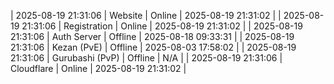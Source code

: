 | 2025-08-19 21:31:06 | Website | Online | 2025-08-19 21:31:02 |
| 2025-08-19 21:31:06 | Registration | Online | 2025-08-19 21:31:02 |
| 2025-08-19 21:31:06 | Auth Server | Offline | 2025-08-18 09:33:31 |
| 2025-08-19 21:31:06 | Kezan (PvE) | Offline | 2025-08-03 17:58:02 |
| 2025-08-19 21:31:06 | Gurubashi (PvP) | Offline | N/A |
| 2025-08-19 21:31:06 | Cloudflare | Online | 2025-08-19 21:31:02 |
